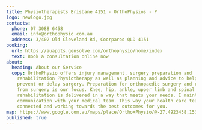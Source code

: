 ```yaml
---
title: Physiotherapists Brisbane 4151 - OrthoPhysios - P
logo: newlogo.jpg
contacts:
  phone: 07 3088 6458
  email: info@orthophysio.com.au
  address: 3/402 Old Cleveland Rd, Coorparoo QLD 4151
booking:
  url: https://auappts.gensolve.com/orthophysio/home/index
  text: Book a consultation online now
about:
  heading: About our Service
  copy: OrthoPhysio offers injury management, surgery preparation and
    rehabilitation Physiotherapy as well as planning and advice to help you
    prevent or delay surgery. Preparation for orthopaedic surgery and recovery
    from surgery is our focus. Knee, hip, ankle, upper limb and spinal surgery
    rehabilitation is delivered in a way that meets your needs. I maintain close
    communication with your medical team. This way your health care team is
    connected and working towards the best outcomes for you.
map: https://www.google.com.au/maps/place/Ortho+Physio/@-27.4923438,153.0633322,17z/data=!4m5!3m4!1s0x6b915bb5a34b94f3:0xa1c099e0faef886b!8m2!3d-27.4921476!4d153.0630597
published: true
---
```

